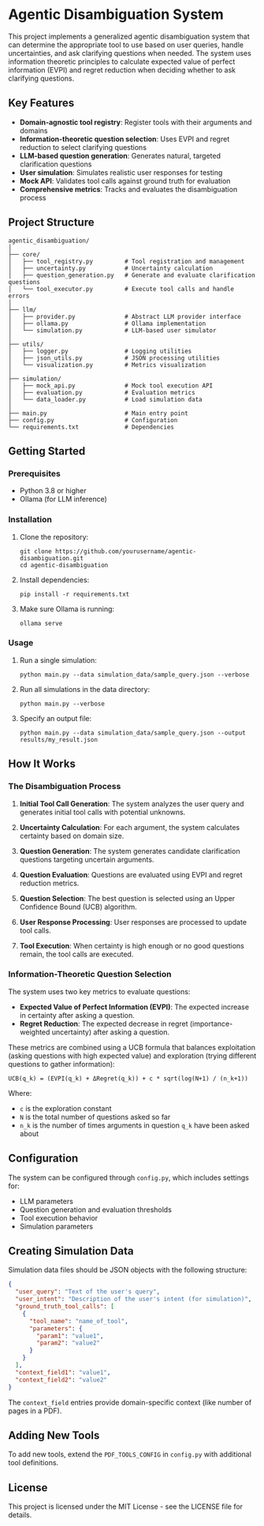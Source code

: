 # Agentic Disambiguation System

This project implements a generalized agentic disambiguation system that can determine the appropriate tool to use based on user queries, handle uncertainties, and ask clarifying questions when needed. The system uses information theoretic principles to calculate expected value of perfect information (EVPI) and regret reduction when deciding whether to ask clarifying questions.

## Key Features

- **Domain-agnostic tool registry**: Register tools with their arguments and domains
- **Information-theoretic question selection**: Uses EVPI and regret reduction to select clarifying questions
- **LLM-based question generation**: Generates natural, targeted clarification questions
- **User simulation**: Simulates realistic user responses for testing
- **Mock API**: Validates tool calls against ground truth for evaluation
- **Comprehensive metrics**: Tracks and evaluates the disambiguation process

## Project Structure

```
agentic_disambiguation/
│
├── core/
│   ├── tool_registry.py         # Tool registration and management
│   ├── uncertainty.py           # Uncertainty calculation
│   ├── question_generation.py   # Generate and evaluate clarification questions
│   └── tool_executor.py         # Execute tool calls and handle errors
│
├── llm/
│   ├── provider.py              # Abstract LLM provider interface
│   ├── ollama.py                # Ollama implementation
│   └── simulation.py            # LLM-based user simulator
│
├── utils/
│   ├── logger.py                # Logging utilities
│   ├── json_utils.py            # JSON processing utilities
│   └── visualization.py         # Metrics visualization
│
├── simulation/
│   ├── mock_api.py              # Mock tool execution API
│   ├── evaluation.py            # Evaluation metrics
│   └── data_loader.py           # Load simulation data
│
├── main.py                      # Main entry point
├── config.py                    # Configuration
└── requirements.txt             # Dependencies
```

## Getting Started

### Prerequisites

- Python 3.8 or higher
- Ollama (for LLM inference)

### Installation

1. Clone the repository:
   ```
   git clone https://github.com/yourusername/agentic-disambiguation.git
   cd agentic-disambiguation
   ```

2. Install dependencies:
   ```
   pip install -r requirements.txt
   ```

3. Make sure Ollama is running:
   ```
   ollama serve
   ```

### Usage

1. Run a single simulation:
   ```
   python main.py --data simulation_data/sample_query.json --verbose
   ```

2. Run all simulations in the data directory:
   ```
   python main.py --verbose
   ```

3. Specify an output file:
   ```
   python main.py --data simulation_data/sample_query.json --output results/my_result.json
   ```

## How It Works

### The Disambiguation Process

1. **Initial Tool Call Generation**: The system analyzes the user query and generates initial tool calls with potential unknowns.

2. **Uncertainty Calculation**: For each argument, the system calculates certainty based on domain size.

3. **Question Generation**: The system generates candidate clarification questions targeting uncertain arguments.

4. **Question Evaluation**: Questions are evaluated using EVPI and regret reduction metrics.

5. **Question Selection**: The best question is selected using an Upper Confidence Bound (UCB) algorithm.

6. **User Response Processing**: User responses are processed to update tool calls.

7. **Tool Execution**: When certainty is high enough or no good questions remain, the tool calls are executed.

### Information-Theoretic Question Selection

The system uses two key metrics to evaluate questions:

- **Expected Value of Perfect Information (EVPI)**: The expected increase in certainty after asking a question.
- **Regret Reduction**: The expected decrease in regret (importance-weighted uncertainty) after asking a question.

These metrics are combined using a UCB formula that balances exploitation (asking questions with high expected value) and exploration (trying different questions to gather information):

```
UCB(q_k) = (EVPI(q_k) + ΔRegret(q_k)) + c * sqrt(log(N+1) / (n_k+1))
```

Where:
- `c` is the exploration constant
- `N` is the total number of questions asked so far
- `n_k` is the number of times arguments in question `q_k` have been asked about

## Configuration

The system can be configured through `config.py`, which includes settings for:

- LLM parameters
- Question generation and evaluation thresholds
- Tool execution behavior
- Simulation parameters

## Creating Simulation Data

Simulation data files should be JSON objects with the following structure:

```json
{
  "user_query": "Text of the user's query",
  "user_intent": "Description of the user's intent (for simulation)",
  "ground_truth_tool_calls": [
    {
      "tool_name": "name_of_tool",
      "parameters": {
        "param1": "value1",
        "param2": "value2"
      }
    }
  ],
  "context_field1": "value1",
  "context_field2": "value2"
}
```

The `context_field` entries provide domain-specific context (like number of pages in a PDF).

## Adding New Tools

To add new tools, extend the `PDF_TOOLS_CONFIG` in `config.py` with additional tool definitions.

## License

This project is licensed under the MIT License - see the LICENSE file for details.